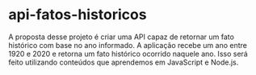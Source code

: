# api-fatos-historicos
A proposta desse projeto é criar uma API capaz de retornar um fato histórico com base no ano informado. A aplicação recebe um ano entre 1920 e 2020 e retorna um fato histórico ocorrido naquele ano. Isso será feito utilizando conteúdos que aprendemos em JavaScript e Node.js.
